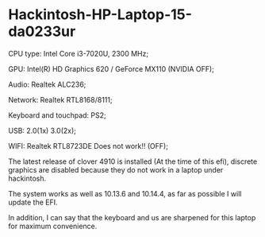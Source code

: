 # Hackintosh-HP-Laptop-15-da0233ur
CPU type:                 Intel Core i3-7020U, 2300 MHz;

GPU:     	                Intel(R) HD Graphics 620 / GeForce MX110 (NVIDIA OFF);

Audio:                    Realtek ALC236;

Network:                  Realtek RTL8168/8111;

Keyboard and touchpad:    PS2;

USB:                      2.0(1x) 3.0(2x);

WIFI:                     Realtek RTL8723DE Does not work!! (OFF);


The latest release of clover 4910 is installed (At the time of this efi), discrete graphics are disabled because they do not work in a laptop under hackintosh.



The system works as well as 10.13.6 and 10.14.4, as far as possible I will update the EFI.






In addition, I can say that the keyboard and us are sharpened for this laptop for maximum convenience.
